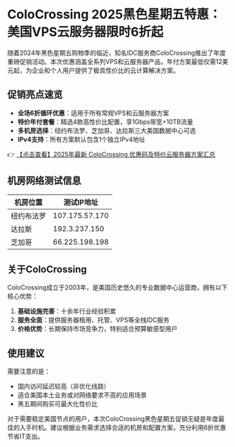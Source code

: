 # ColoCrossing 2025黑色星期五特惠：美国VPS云服务器限时6折起

随着2024年黑色星期五购物季的临近，知名IDC服务商ColoCrossing推出了年度重磅促销活动。本次优惠涵盖全系列VPS和云服务器产品，年付方案最低仅需12美元起，为企业和个人用户提供了极具性价比的云计算解决方案。

## 促销亮点速览

- **全场6折循环优惠**：适用于所有常规VPS和云服务器方案
- **特价年付套餐**：精选4款高性价比配置，享1Gbps带宽+10TB流量
- **多机房选择**：纽约布法罗、芝加哥、达拉斯三大美国数据中心可选
- **IPv4支持**：所有方案默认包含1个独立IPv4地址

👉 [【点击查看】2025年最新 ColoCrossing 优惠码及特价云服务器方案汇总](https://bit.ly/ColoCrossing)

## 机房网络测试信息

| 机房位置   | 测试IP地址     |
|------------|----------------|
| 纽约布法罗 | 107.175.57.170 |
| 达拉斯     | 192.3.237.150  |
| 芝加哥     | 66.225.198.198 |

## 关于ColoCrossing

ColoCrossing成立于2003年，是美国历史悠久的专业数据中心运营商，拥有以下核心优势：

1. **基础设施完善**：十余年行业经验积累
2. **服务全面**：提供服务器租用、托管、VPS等全栈IDC服务
3. **价格优势**：长期保持市场竞争力，特别适合预算敏感型用户

## 使用建议

需要注意的是：
- 国内访问延迟较高（非优化线路）
- 适合美国本土业务或对网络要求不高的应用场景
- 黑五期间购买可最大化性价比

对于需要稳定美国节点的用户，本次ColoCrossing黑色星期五促销无疑是年度最佳的入手时机。建议根据业务需求选择合适的机房和配置方案，充分利用6折优惠节省IT支出。